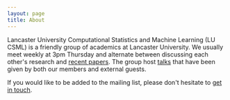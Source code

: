 ```yaml
---
layout: page
title: About
---
```


Lancaster University Computational Statistics and Machine Learning (LU CSML) is a friendly group of academics at Lancaster University. We usually meet weekly at 3pm Thursday and alternate between discussing each other's research and [recent papers](https://lu-csml.github.io/Papers). The group host [talks](https://lu-csml.github.io/Talks) that have been given by both our members and external guests.

If you would like to be added to the mailing list, please don't hesitate to [get in touch](https://lu-csml.github.io/Contact).